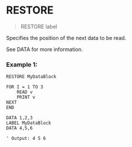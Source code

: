 # RESTORE

> RESTORE label

Specifies the position of the next data to be read.

See DATA for more information.

### Example 1:

```
RESTORE MyDataBlock

FOR I = 1 TO 3
    READ v
    PRINT v
NEXT
END

DATA 1,2,3
LABEL MyDataBlock
DATA 4,5,6

' Output: 4 5 6
```
